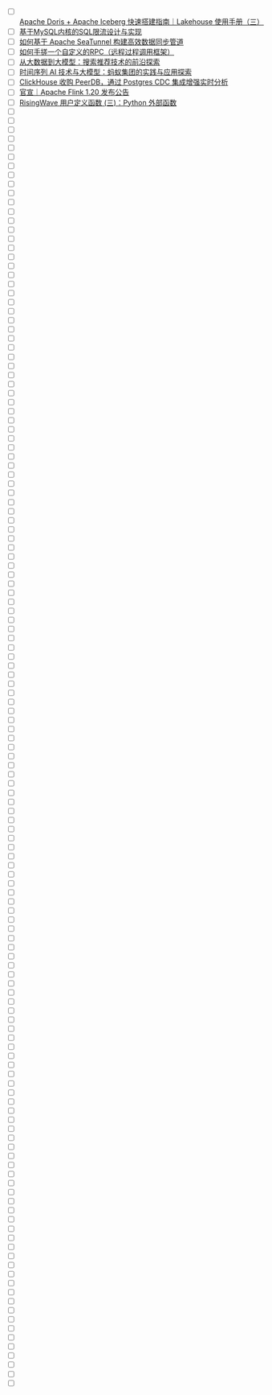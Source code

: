 - [ ] [Apache Doris + Apache Iceberg 快速搭建指南｜Lakehouse 使用手册（三）](https://mp.weixin.qq.com/s/roVZOo6UiV3_Nydr0FS7rQ)
- [ ] [基于MySQL内核的SQL限流设计与实现](https://mp.weixin.qq.com/s/oEay2_jf5C77s_KCn-2hjA)
- [ ] [如何基于 Apache SeaTunnel 构建高效数据同步管道](https://mp.weixin.qq.com/s/iaZryfC2b5ceKkdTJJJsag)
- [ ] [如何手搓一个自定义的RPC（远程过程调用框架）](https://mp.weixin.qq.com/s/dQUebz5N5WFSoe56VO898A)
- [ ] [从大数据到大模型：搜索推荐技术的前沿探索](https://mp.weixin.qq.com/s/uoYfm5SjM4VRHPj1xjEd-A)
- [ ] [时间序列 AI 技术与大模型：蚂蚁集团的实践与应用探索](https://mp.weixin.qq.com/s/vYqqYNQPnb-XFQ0QuYLkqQ)
- [ ] [ClickHouse 收购 PeerDB，通过 Postgres CDC 集成增强实时分析](https://mp.weixin.qq.com/s/hEW064tvzrV7hGkcst2vYQ)
- [ ] [官宣｜Apache Flink 1.20 发布公告](https://mp.weixin.qq.com/s/VMjMBdLGug2kTqtXkNj2xg)
- [ ] [RisingWave 用户定义函数 (三)：Python 外部函数](https://mp.weixin.qq.com/s/m4gzYtQg5RqkiN7PFDNzKQ)
- [ ] []()
- [ ] []()
- [ ] []()
- [ ] []()
- [ ] []()
- [ ] []()
- [ ] []()
- [ ] []()
- [ ] []()
- [ ] []()
- [ ] []()
- [ ] []()
- [ ] []()
- [ ] []()
- [ ] []()
- [ ] []()
- [ ] []()
- [ ] []()
- [ ] []()
- [ ] []()
- [ ] []()
- [ ] []()
- [ ] []()
- [ ] []()
- [ ] []()
- [ ] []()
- [ ] []()
- [ ] []()
- [ ] []()
- [ ] []()
- [ ] []()
- [ ] []()
- [ ] []()
- [ ] []()
- [ ] []()
- [ ] []()
- [ ] []()
- [ ] []()
- [ ] []()
- [ ] []()
- [ ] []()
- [ ] []()
- [ ] []()
- [ ] []()
- [ ] []()
- [ ] []()
- [ ] []()
- [ ] []()
- [ ] []()
- [ ] []()
- [ ] []()
- [ ] []()
- [ ] []()
- [ ] []()
- [ ] []()
- [ ] []()
- [ ] []()
- [ ] []()
- [ ] []()
- [ ] []()
- [ ] []()
- [ ] []()
- [ ] []()
- [ ] []()
- [ ] []()
- [ ] []()
- [ ] []()
- [ ] []()
- [ ] []()
- [ ] []()
- [ ] []()
- [ ] []()
- [ ] []()
- [ ] []()
- [ ] []()
- [ ] []()
- [ ] []()
- [ ] []()
- [ ] []()
- [ ] []()
- [ ] []()
- [ ] []()
- [ ] []()
- [ ] []()
- [ ] []()
- [ ] []()
- [ ] []()
- [ ] []()
- [ ] []()
- [ ] []()
- [ ] []()
- [ ] []()
- [ ] []()
- [ ] []()
- [ ] []()
- [ ] []()
- [ ] []()
- [ ] []()
- [ ] []()
- [ ] []()
- [ ] []()
- [ ] []()
- [ ] []()
- [ ] []()
- [ ] []()
- [ ] []()
- [ ] []()
- [ ] []()
- [ ] []()
- [ ] []()
- [ ] []()
- [ ] []()
- [ ] []()
- [ ] []()
- [ ] []()
- [ ] []()
- [ ] []()
- [ ] []()
- [ ] []()
- [ ] []()
- [ ] []()
- [ ] []()
- [ ] []()
- [ ] []()
- [ ] []()
- [ ] []()
- [ ] []()
- [ ] []()
- [ ] []()
- [ ] []()
- [ ] []()
- [ ] []()
- [ ] []()
- [ ] []()
- [ ] []()
- [ ] []()
- [ ] []()
- [ ] []()
- [ ] []()
- [ ] []()
- [ ] []()
